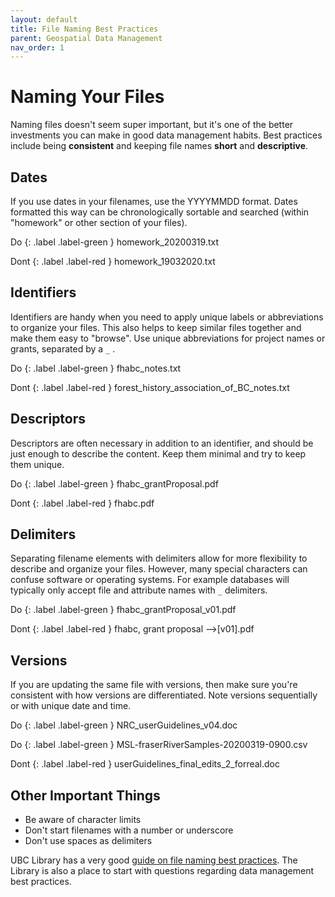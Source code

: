 ```yaml
---
layout: default
title: File Naming Best Practices
parent: Geospatial Data Management
nav_order: 1
---
```


# Naming Your Files

Naming files doesn't seem super important, but it's one of the better investments you can make in good data management habits. Best practices include being **consistent** and keeping file names **short** and **descriptive**.

## Dates

If you use dates in your filenames, use the YYYYMMDD format. Dates formatted this way can be chronologically sortable and searched (within "homework" or other section of your files).

Do
{: .label .label-green }
homework_20200319.txt

Dont
{: .label .label-red }
homework_19032020.txt

## Identifiers

Identifiers are handy when you need to apply unique labels or abbreviations to organize your files. This also helps to keep similar files together and make them easy to "browse". Use unique abbreviations for project names or grants, separated by a `_` .

Do
{: .label .label-green }
fhabc_notes.txt

Dont
{: .label .label-red }
forest_history_association_of_BC_notes.txt

## Descriptors

Descriptors are often necessary in addition to an identifier, and should be just enough to describe the content. Keep them minimal and try to keep them unique.

Do
{: .label .label-green }
fhabc_grantProposal.pdf

Dont
{: .label .label-red }
fhabc.pdf

## Delimiters

Separating filename elements with delimiters allow for more flexibility to describe and organize your files. However, many special characters can confuse software or operating systems. For example databases will typically only accept file and attribute names with `_` delimiters.

Do
{: .label .label-green }
fhabc_grantProposal_v01.pdf

Dont
{: .label .label-red }
fhabc, grant proposal -->[v01].pdf

## Versions

If you are updating the same file with versions, then make sure you're consistent with how versions are differentiated. Note versions sequentially or with unique date and time.

Do
{: .label .label-green }
NRC_userGuidelines_v04.doc

Do
{: .label .label-green }
MSL-fraserRiverSamples-20200319-0900.csv

Dont
{: .label .label-red }
userGuidelines_final_edits_2_forreal.doc

## Other Important Things

- Be aware of character limits
- Don't start filenames with a number or underscore
- Don't use spaces as delimiters

UBC Library has a very good [guide on file naming best practices](https://researchdata.library.ubc.ca/plan/organize-your-data/). The Library is also a place to start with questions regarding data management best practices.
